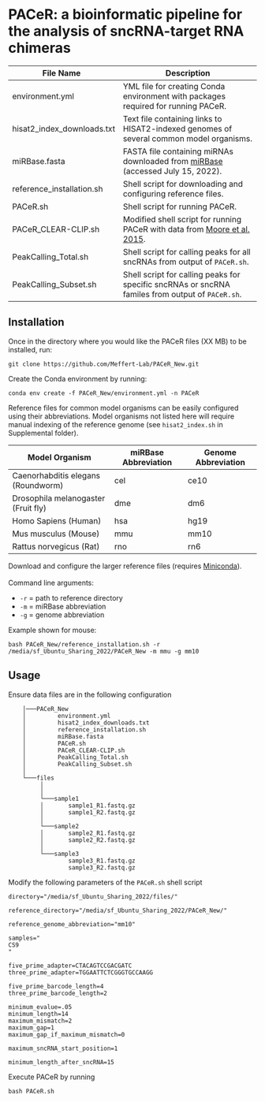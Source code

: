# PACeR: a bioinformatic pipeline for the analysis of sncRNA-target RNA chimeras

| File Name &nbsp;                    | Description |
| -------------- | ---------- |
| environment.yml   | YML file for creating Conda environment with packages required for running PACeR.        |
| hisat2_index_downloads.txt | Text file containing links to HISAT2-indexed genomes of several common model organisms. |
| miRBase.fasta      | FASTA file containing miRNAs downloaded from [miRBase](https://www.mirbase.org/) (accessed July 15, 2022).        |
| reference_installation.sh      | Shell script for downloading and configuring reference files.        |
| PACeR.sh      | Shell script for running PACeR.        |
| PACeR_CLEAR-CLIP.sh      | Modified shell script for running PACeR with data from [Moore et al. 2015](https://www.nature.com/articles/ncomms9864).        |
| PeakCalling_Total.sh      | Shell script for calling peaks for all sncRNAs from output of `PACeR.sh`.        |
| PeakCalling_Subset.sh      | Shell script for calling peaks for specific sncRNAs or sncRNA familes from output of `PACeR.sh`.        |

## Installation

Once in the directory where you would like the PACeR files (XX MB) to be installed, run:

    git clone https://github.com/Meffert-Lab/PACeR_New.git

Create the Conda environment by running:

    conda env create -f PACeR_New/environment.yml -n PACeR

Reference files for common model organisms can be easily configured using their abbreviations. Model organisms not listed here will require manual indexing of the reference genome (see `hisat2_index.sh` in Supplemental folder).

| Model Organism | miRBase Abbreviation | Genome Abbreviation |
| ---------- | ---------- | ---------- |
| Caenorhabditis elegans (Roundworm) | cel | ce10 |
| Drosophila melanogaster (Fruit fly) | dme | dm6 |
| Homo Sapiens (Human) | hsa | hg19 |
| Mus musculus (Mouse) | mmu | mm10 |
| Rattus norvegicus (Rat) | rno | rn6 |

Download and configure the larger reference files (requires [Miniconda](https://docs.conda.io/en/latest/miniconda.html)). <br><br>
Command line arguments:
- `-r` = path to reference directory
- `-m` = miRBase abbreviation
- `-g` = genome abbreviation

Example shown for mouse:

    bash PACeR_New/reference_installation.sh -r /media/sf_Ubuntu_Sharing_2022/PACeR_New -m mmu -g mm10

## Usage

Ensure data files are in the following configuration

        │───PACeR_New
        │         environment.yml
        │         hisat2_index_downloads.txt
        │         reference_installation.sh
        │         miRBase.fasta
        │         PACeR.sh
        │         PACeR_CLEAR-CLIP.sh
        │         PeakCalling_Total.sh
        │         PeakCalling_Subset.sh
        │  
        └───files 
             │       
             │
             └───sample1
             │       sample1_R1.fastq.gz
             │       sample1_R2.fastq.gz
             │
             └───sample2
             │       sample2_R1.fastq.gz
             │       sample2_R2.fastq.gz
             │
             └───sample3
                     sample3_R1.fastq.gz
                     sample3_R2.fastq.gz

Modify the following parameters of the `PACeR.sh` shell script

    directory="/media/sf_Ubuntu_Sharing_2022/files/"

    reference_directory="/media/sf_Ubuntu_Sharing_2022/PACeR_New/"

    reference_genome_abbreviation="mm10"

    samples="
    CS9
    "

    five_prime_adapter=CTACAGTCCGACGATC
    three_prime_adapter=TGGAATTCTCGGGTGCCAAGG

    five_prime_barcode_length=4
    three_prime_barcode_length=2

    minimum_evalue=.05
    minimum_length=14
    maximum_mismatch=2
    maximum_gap=1
    maximum_gap_if_maximum_mismatch=0

    maximum_sncRNA_start_position=1

    minimum_length_after_sncRNA=15


Execute PACeR by running

    bash PACeR.sh
